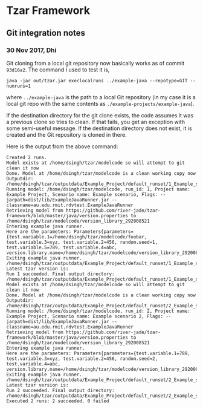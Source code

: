 # Tzar Framework 

## Git integration notes

### 30 Nov 2017, Dhi

Git cloning from a local git repository now basically works as of commit 
`93d16a2`. The command I used to test it is, 
```
java -jar out/tzar.jar execlocalruns ../example-java --repotype=GIT --numruns=1
```
where `../example-java` is the path to a local Git repository (in my case it is 
a local git repo with the same contents as `./example-projects/example-java`).

If the destination directory for the git clone exists, the code assumes it was 
a previous clone so tries to clean. If that fails, you get an exception with 
some semi-useful message. If the destination directory does not exist, it is 
created and the Git repository is cloned in there.

Here is the output from the above command:
```
Created 2 runs. 
Model exists at /home/dsingh/tzar/modelcode so will attempt to git clean it now 
Done. Model at /home/dsingh/tzar/modelcode is a clean working copy now 
Outputdir: /home/dsingh/tzar/outputdata/Example_Project/default_runset/1_Example_scenario.inprogress 
Running model: /home/dsingh/tzar/modelcode, run_id: 1, Project name: Example Project, Scenario name: Example scenario, Flags: --jarpath=dist/lib/ExampleJavaRunner.jar --classname=au.edu.rmit.rdvtest.ExampleJavaRunner 
Retrieving model from https://github.com/river-jade/tzar-framework/blob/master/java/version.properties to /home/dsingh/tzar/modelcode/version_library_292008521 
Entering example java runner. 
Here are the parameters: Parameters{parameters={test.variable.1=/home/dsingh/tzar/modelcode/foobar, test.variable.3=xyz, test.variable.2=456, random.seed=1, test.variable.5=789, test.variable.4=abc, version.library.name=/home/dsingh/tzar/modelcode/version_library_292008521}} 
Exiting example java runner. 
/home/dsingh/tzar/outputdata/Example_Project/default_runset/1_Example_scenario.inprogress/single_result.csv 
Latest tzar version is:  
Run 1 succeeded. Final output directory: /home/dsingh/tzar/outputdata/Example_Project/default_runset/1_Example_scenario 
Model exists at /home/dsingh/tzar/modelcode so will attempt to git clean it now 
Done. Model at /home/dsingh/tzar/modelcode is a clean working copy now 
Outputdir: /home/dsingh/tzar/outputdata/Example_Project/default_runset/2_Example_scenario_2.inprogress 
Running model: /home/dsingh/tzar/modelcode, run_id: 2, Project name: Example Project, Scenario name: Example scenario 2, Flags: --jarpath=dist/lib/ExampleJavaRunner.jar --classname=au.edu.rmit.rdvtest.ExampleJavaRunner 
Retrieving model from https://github.com/river-jade/tzar-framework/blob/master/java/version.properties to /home/dsingh/tzar/modelcode/version_library_292008521 
Entering example java runner. 
Here are the parameters: Parameters{parameters={test.variable.1=789, test.variable.3=xyz, test.variable.2=456, random.seed=2, test.variable.4=abc, version.library.name=/home/dsingh/tzar/modelcode/version_library_292008521}} 
Exiting example java runner. 
/home/dsingh/tzar/outputdata/Example_Project/default_runset/2_Example_scenario_2.inprogress/single_result.csv 
Latest tzar version is:  
Run 2 succeeded. Final output directory: /home/dsingh/tzar/outputdata/Example_Project/default_runset/2_Example_scenario_2 
Executed 2 runs: 2 succeeded. 0 failed 

```
